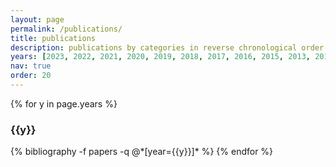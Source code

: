 ```yaml
---
layout: page
permalink: /publications/
title: publications
description: publications by categories in reverse chronological order.
years: [2023, 2022, 2021, 2020, 2019, 2018, 2017, 2016, 2015, 2013, 2012, 2008]
nav: true
order: 20
---
```


<div class="publications">

{% for y in page.years %}
  <h3 class="year">{{y}}</h3>
  {% bibliography -f papers -q @*[year={{y}}]* %}
{% endfor %}

</div>
